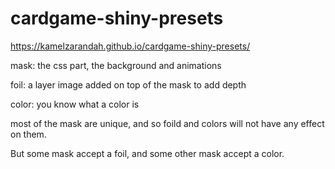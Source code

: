 # cardgame-shiny-presets
https://kamelzarandah.github.io/cardgame-shiny-presets/

mask: the css part, the background and animations

foil: a layer image added on top of the mask to add depth

color: you know what a color is

most of the mask are unique, and so foild and colors will not have any effect on them.

But some mask accept a foil, and some other mask accept a color.
